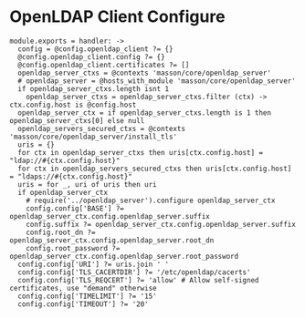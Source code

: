 
# OpenLDAP Client Configure

    module.exports = handler: ->
      config = @config.openldap_client ?= {}
      @config.openldap_client.config ?= {}
      @config.openldap_client.certificates ?= []
      openldap_server_ctxs = @contexts 'masson/core/openldap_server'
      # openldap_server = @hosts_with_module 'masson/core/openldap_server'
      if openldap_server_ctxs.length isnt 1
        openldap_server_ctxs = openldap_server_ctxs.filter (ctx) -> ctx.config.host is @config.host
      openldap_server_ctx = if openldap_server_ctxs.length is 1 then openldap_server_ctxs[0] else null
      openldap_servers_secured_ctxs = @contexts 'masson/core/openldap_server/install_tls'
      uris = {}
      for ctx in openldap_server_ctxs then uris[ctx.config.host] = "ldap://#{ctx.config.host}"
      for ctx in openldap_servers_secured_ctxs then uris[ctx.config.host] = "ldaps://#{ctx.config.host}"
      uris = for _, uri of uris then uri
      if openldap_server_ctx
        # require('../openldap_server').configure openldap_server_ctx
        config.config['BASE'] ?= openldap_server_ctx.config.openldap_server.suffix
        config.suffix ?= openldap_server_ctx.config.openldap_server.suffix
        config.root_dn ?= openldap_server_ctx.config.openldap_server.root_dn
        config.root_password ?= openldap_server_ctx.config.openldap_server.root_password
      config.config['URI'] ?= uris.join ' '
      config.config['TLS_CACERTDIR'] ?= '/etc/openldap/cacerts'
      config.config['TLS_REQCERT'] ?= 'allow' # Allow self-signed certificates, use "demand" otherwise
      config.config['TIMELIMIT'] ?= '15'
      config.config['TIMEOUT'] ?= '20'
